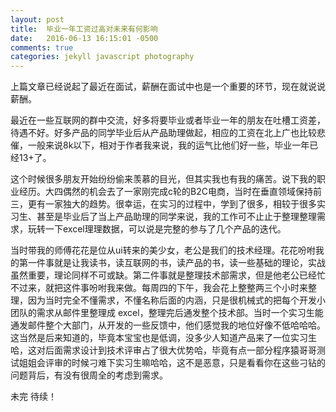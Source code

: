 ```yaml
---
layout: post
title:  毕业一年工资过高对未来有何影响
date:   2016-06-13 16:15:01 -0500
comments: true
categories: jekyll javascript photography
---
```


上篇文章已经说起了最近在面试，薪酬在面试中也是一个重要的环节，现在就说说薪酬。

最近在一些互联网的群中交流，好多将要毕业或者毕业一年的朋友在吐槽工资差，待遇不好。好多产品的同学毕业后从产品助理做起，相应的工资在北上广也比较悲催，一般来说8k以下，相对于作者我来说，我的运气比他们好一些，毕业一年已经13+了。

这个时候很多朋友开始纷纷偷来羡慕的目光，但其实我也有我的痛苦。说下我的职业经历。大四偶然的机会去了一家刚完成c轮的B2C电商，当时在垂直领域保持前三，更有一家独大的趋势。很幸运，在实习的过程中，学到了很多，相较于很多实习生、甚至是毕业后了当上产品助理的同学来说，我的工作可不止止于整理整理需求，玩转一下excel理理数据，可以说是完整的参与了几个产品的迭代。

当时带我的师傅花花是位从ui转来的美少女，老公是我们的技术经理。花花吩咐我的第一件事就是让我读书，读互联网的书，读产品的书，读一些基础的理论，实战虽然重要，理论同样不可或缺。第二件事就是整理技术部需求，但是他老公已经忙不过来，就把这件事吩咐我来做。每周四的下午，我会花上整整两三个小时来整理，因为当时完全不懂需求，不懂名称后面的内涵，只是很机械式的把每个开发小团队的需求从邮件里整理成 excel，整理完后通发整个技术部。当时一个实习生能通发邮件整个大部门，从开发的一些反馈中，他们感觉我的地位好像不低哈哈哈。这当然是后来知道的，毕竟本宝宝也是低调，没多少人知道产品来了一位实习生哈，这对后面需求设计到技术评审占了很大优势哈，毕竟有点一部分程序猿哥哥测试姐姐会评审的时候刁难下实习生嘛哈哈，这不是恶意，只是看看你在这些刁钻的问题背后，有没有很周全的考虑到需求。


未完 待续！